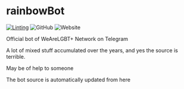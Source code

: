 # rainbowBot

[![Linting](https://github.com/MatMasIt/rainbowBot/actions/workflows/syntax.yml/badge.svg)](https://github.com/MatMasIt/rainbowBot/actions/workflows/syntax.yml)
![GitHub](https://img.shields.io/github/license/MatMasIt/rainbowBot)
![Website](https://img.shields.io/website?down_color=red&down_message=Offline&label=server&up_color=green&up_message=Online&url=https%3A%2F%2Fcrow.altervista.org)

Official bot of WeAreLGBT+ Network on Telegram

A lot of mixed stuff accumulated over the years, and yes the source is terrible.

May be of help to someone

The bot source is automatically updated from here
